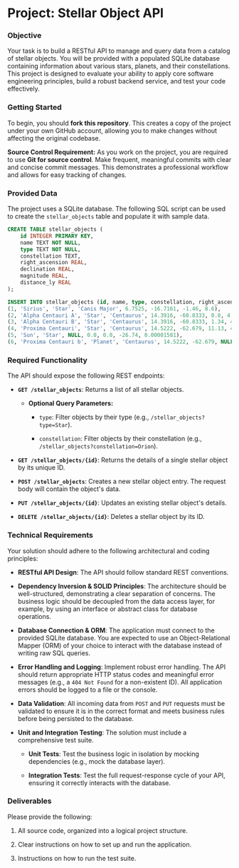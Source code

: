 # Project: Stellar Object API

### Objective

Your task is to build a RESTful API to manage and query data from a catalog of stellar objects. You will be provided with a populated SQLite database containing information about various stars, planets, and their constellations. This project is designed to evaluate your ability to apply core software engineering principles, build a robust backend service, and test your code effectively.

### Getting Started

To begin, you should **fork this repository**. This creates a copy of the project under your own GitHub account, allowing you to make changes without affecting the original codebase.

**Source Control Requirement:** As you work on the project, you are required to use **Git for source control**. Make frequent, meaningful commits with clear and concise commit messages. This demonstrates a professional workflow and allows for easy tracking of changes.

### Provided Data

The project uses a SQLite database. The following SQL script can be used to create the `stellar_objects` table and populate it with sample data.

```sql
CREATE TABLE stellar_objects (
    id INTEGER PRIMARY KEY,
    name TEXT NOT NULL,
    type TEXT NOT NULL,
    constellation TEXT,
    right_ascension REAL,
    declination REAL,
    magnitude REAL,
    distance_ly REAL
);

INSERT INTO stellar_objects (id, name, type, constellation, right_ascension, declination, magnitude, distance_ly) VALUES
(1, 'Sirius', 'Star', 'Canis Major', 6.7525, -16.7161, -1.46, 8.6),
(2, 'Alpha Centauri A', 'Star', 'Centaurus', 14.3916, -60.8333, 0.0, 4.37),
(3, 'Alpha Centauri B', 'Star', 'Centaurus', 14.3916, -60.8333, 1.34, 4.37),
(4, 'Proxima Centauri', 'Star', 'Centaurus', 14.5222, -62.679, 11.13, 4.24),
(5, 'Sun', 'Star', NULL, 0.0, 0.0, -26.74, 0.00001581),
(6, 'Proxima Centauri b', 'Planet', 'Centaurus', 14.5222, -62.679, NULL, 4.24);

```

### Required Functionality

The API should expose the following REST endpoints:

-   **`GET /stellar_objects`**: Returns a list of all stellar objects.
    
    -   **Optional Query Parameters:**
        
        -   `type`: Filter objects by their type (e.g., `/stellar_objects?type=Star`).
            
        -   `constellation`: Filter objects by their constellation (e.g., `/stellar_objects?constellation=Orion`).
            
-   **`GET /stellar_objects/{id}`**: Returns the details of a single stellar object by its unique ID.
    
-   **`POST /stellar_objects`**: Creates a new stellar object entry. The request body will contain the object's data.
    
-   **`PUT /stellar_objects/{id}`**: Updates an existing stellar object's details.
    
-   **`DELETE /stellar_objects/{id}`**: Deletes a stellar object by its ID.
    

### Technical Requirements

Your solution should adhere to the following architectural and coding principles:

-   **RESTful API Design**: The API should follow standard REST conventions.
    
-   **Dependency Inversion & SOLID Principles**: The architecture should be well-structured, demonstrating a clear separation of concerns. The business logic should be decoupled from the data access layer, for example, by using an interface or abstract class for database operations.
    
-   **Database Connection & ORM**: The application must connect to the provided SQLite database. You are expected to use an Object-Relational Mapper (ORM) of your choice to interact with the database instead of writing raw SQL queries.
    
-   **Error Handling and Logging**: Implement robust error handling. The API should return appropriate HTTP status codes and meaningful error messages (e.g., a `404 Not Found` for a non-existent ID). All application errors should be logged to a file or the console.
    
-   **Data Validation**: All incoming data from `POST` and `PUT` requests must be validated to ensure it is in the correct format and meets business rules before being persisted to the database.
    
-   **Unit and Integration Testing**: The solution must include a comprehensive test suite.
    
    -   **Unit Tests**: Test the business logic in isolation by mocking dependencies (e.g., mock the database layer).
        
    -   **Integration Tests**: Test the full request-response cycle of your API, ensuring it correctly interacts with the database.
        

### Deliverables

Please provide the following:

1.  All source code, organized into a logical project structure.
    
2.  Clear instructions on how to set up and run the application.
    
3.  Instructions on how to run the test suite.
